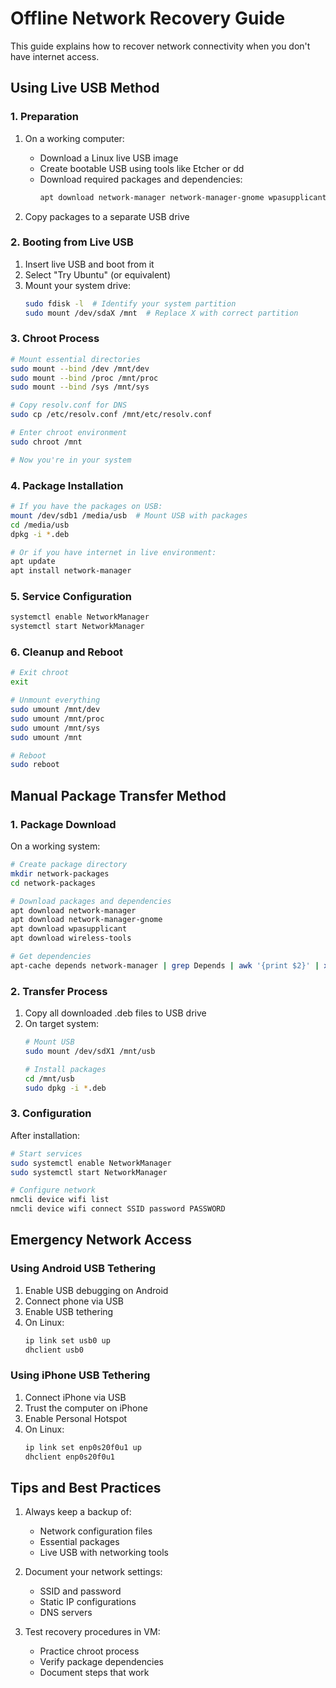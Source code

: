 # Offline Network Recovery Guide

This guide explains how to recover network connectivity when you don't have internet access.

## Using Live USB Method

### 1. Preparation

1. On a working computer:
   - Download a Linux live USB image
   - Create bootable USB using tools like Etcher or dd
   - Download required packages and dependencies:
     ```bash
     apt download network-manager network-manager-gnome wpasupplicant wireless-tools
     ```

2. Copy packages to a separate USB drive

### 2. Booting from Live USB

1. Insert live USB and boot from it
2. Select "Try Ubuntu" (or equivalent)
3. Mount your system drive:
   ```bash
   sudo fdisk -l  # Identify your system partition
   sudo mount /dev/sdaX /mnt  # Replace X with correct partition
   ```

### 3. Chroot Process

```bash
# Mount essential directories
sudo mount --bind /dev /mnt/dev
sudo mount --bind /proc /mnt/proc
sudo mount --bind /sys /mnt/sys

# Copy resolv.conf for DNS
sudo cp /etc/resolv.conf /mnt/etc/resolv.conf

# Enter chroot environment
sudo chroot /mnt

# Now you're in your system
```

### 4. Package Installation

```bash
# If you have the packages on USB:
mount /dev/sdb1 /media/usb  # Mount USB with packages
cd /media/usb
dpkg -i *.deb

# Or if you have internet in live environment:
apt update
apt install network-manager
```

### 5. Service Configuration

```bash
systemctl enable NetworkManager
systemctl start NetworkManager
```

### 6. Cleanup and Reboot

```bash
# Exit chroot
exit

# Unmount everything
sudo umount /mnt/dev
sudo umount /mnt/proc
sudo umount /mnt/sys
sudo umount /mnt

# Reboot
sudo reboot
```

## Manual Package Transfer Method

### 1. Package Download

On a working system:
```bash
# Create package directory
mkdir network-packages
cd network-packages

# Download packages and dependencies
apt download network-manager
apt download network-manager-gnome
apt download wpasupplicant
apt download wireless-tools

# Get dependencies
apt-cache depends network-manager | grep Depends | awk '{print $2}' | xargs apt download
```

### 2. Transfer Process

1. Copy all downloaded .deb files to USB drive
2. On target system:
   ```bash
   # Mount USB
   sudo mount /dev/sdX1 /mnt/usb

   # Install packages
   cd /mnt/usb
   sudo dpkg -i *.deb
   ```

### 3. Configuration

After installation:
```bash
# Start services
sudo systemctl enable NetworkManager
sudo systemctl start NetworkManager

# Configure network
nmcli device wifi list
nmcli device wifi connect SSID password PASSWORD
```

## Emergency Network Access

### Using Android USB Tethering

1. Enable USB debugging on Android
2. Connect phone via USB
3. Enable USB tethering
4. On Linux:
   ```bash
   ip link set usb0 up
   dhclient usb0
   ```

### Using iPhone USB Tethering

1. Connect iPhone via USB
2. Trust the computer on iPhone
3. Enable Personal Hotspot
4. On Linux:
   ```bash
   ip link set enp0s20f0u1 up
   dhclient enp0s20f0u1
   ```

## Tips and Best Practices

1. Always keep a backup of:
   - Network configuration files
   - Essential packages
   - Live USB with networking tools

2. Document your network settings:
   - SSID and password
   - Static IP configurations
   - DNS servers

3. Test recovery procedures in VM:
   - Practice chroot process
   - Verify package dependencies
   - Document steps that work
